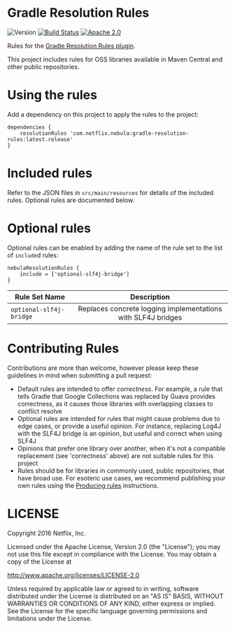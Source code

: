 Gradle Resolution Rules
=======

![Version](https://img.shields.io/maven-central/v/com.netflix.nebula/gradle-resolution-rules.svg)
[![Build Status](https://travis-ci.org/nebula-plugins/gradle-resolution-rules.svg?branch=master)](https://travis-ci.org/nebula-plugins/gradle-resolution-rules)
[![Apache 2.0](https://img.shields.io/github/license/nebula-plugins/gradle-metrics-plugin.svg)](http://www.apache.org/licenses/LICENSE-2.0)

Rules for the [Gradle Resolution Rules plugin](https://github.com/nebula-plugins/gradle-resolution-rules-plugin).

This project includes rules for OSS libraries available in Maven Central and other public repositories.

# Using the rules

Add a dependency on this project to apply the rules to the project:

    dependencies {
        resolutionRules 'com.netflix.nebula:gradle-resolution-rules:latest.release'
    }

# Included rules

Refer to the JSON files in `src/main/resources` for details of the included rules. Optional rules are documented below.

# Optional rules

Optional rules can be enabled by adding the name of the rule set to the list of `include`d rules:

    nebulaResolutionRules {
        include = ['optional-slf4j-bridge']
    }

| Rule Set Name | Description   |
| ------------- |:-------------:|
| `optional-slf4j-bridge` | Replaces concrete logging implementations with SLF4J bridges |

# Contributing Rules

Contributions are more than welcome, however please keep these guidelines in mind when submitting a pull request:

- Default rules are intended to offer _correctness_. For example, a rule that tells Gradle that Google Collections was replaced by Guava provides correctness, as it causes those libraries with overlapping classes to conflict resolve
- Optional rules are intended for rules that might cause problems due to edge cases, or provide a useful opinion. For instance, replacing Log4J with the SLF4J bridge is an opinion, but useful and correct when using SLF4J
- Opinions that prefer one library over another, when it's not a compatible replacement (see 'correctness' above) are not suitable rules for this project
- Rules should be for libraries in commonly used, public repositories, that have broad use. For esoteric use cases, we recommend publishing your own rules using the [Producing rules](https://github.com/nebula-plugins/gradle-resolution-rules-plugin#producing-rules) instructions.

LICENSE
=======

Copyright 2016 Netflix, Inc.

Licensed under the Apache License, Version 2.0 (the "License");
you may not use this file except in compliance with the License.
You may obtain a copy of the License at

<http://www.apache.org/licenses/LICENSE-2.0>

Unless required by applicable law or agreed to in writing, software
distributed under the License is distributed on an "AS IS" BASIS,
WITHOUT WARRANTIES OR CONDITIONS OF ANY KIND, either express or implied.
See the License for the specific language governing permissions and
limitations under the License.
